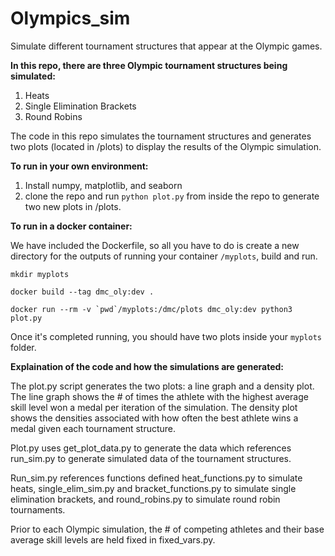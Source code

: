 # Olympics_sim
Simulate different tournament structures that appear at the Olympic games.

**In this repo, there are three Olympic tournament structures being simulated:**
1. Heats
2. Single Elimination Brackets
3. Round Robins

The code in this repo simulates the tournament structures and generates two plots (located in /plots) to display the results of the Olympic simulation. 


**To run in your own environment:**
1. Install numpy, matplotlib, and seaborn
2. clone the repo and run `python plot.py` from inside the repo to generate two new plots in /plots.


**To run in a docker container:**

We have included the Dockerfile, so all you have to do is create a new directory for the outputs of running your container `/myplots`, build and run.

```
mkdir myplots

docker build --tag dmc_oly:dev .

docker run --rm -v `pwd`/myplots:/dmc/plots dmc_oly:dev python3 plot.py
```
Once it's completed running, you should have two plots inside your `myplots` folder.


**Explaination of the code and how the simulations are generated:**

The plot.py script generates the two plots: a line graph and a density plot. The line graph shows the # of times the athlete with the highest average skill level won a medal per iteration of the simulation. The density plot shows the densities associated with how often the best athlete wins a medal given each tournament structure. 

Plot.py uses get_plot_data.py to generate the data which references run_sim.py to generate simulated data of the tournament structures. 

Run_sim.py references functions defined heat_functions.py to simulate heats,  single_elim_sim.py and bracket_functions.py to simulate single elimination brackets, and round_robins.py	to simulate round robin tournaments. 

Prior to each Olympic simulation, the # of competing athletes and their base average skill levels are held fixed in fixed_vars.py.
